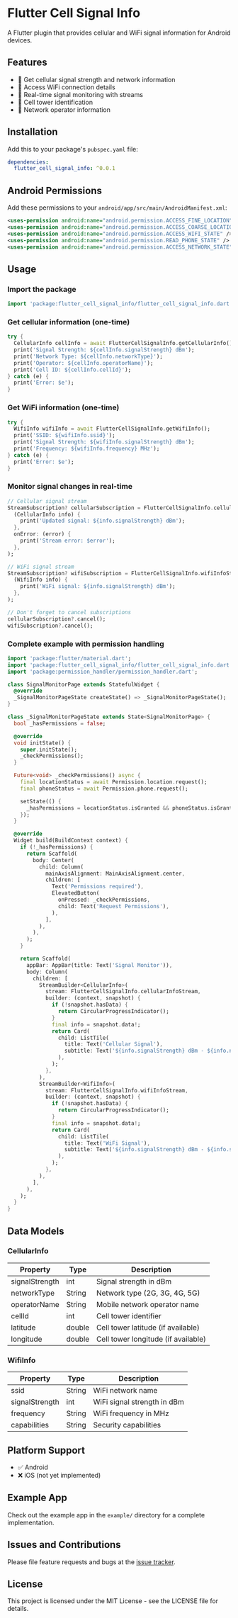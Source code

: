 # Flutter Cell Signal Info

A Flutter plugin that provides cellular and WiFi signal information for Android devices.

## Features

- 📱 Get cellular signal strength and network information
- 📶 Access WiFi connection details
- 🔄 Real-time signal monitoring with streams
- 🎯 Cell tower identification
- 📍 Network operator information

## Installation

Add this to your package's `pubspec.yaml` file:

```yaml
dependencies:
  flutter_cell_signal_info: ^0.0.1
```

## Android Permissions

Add these permissions to your `android/app/src/main/AndroidManifest.xml`:

```xml
<uses-permission android:name="android.permission.ACCESS_FINE_LOCATION" />
<uses-permission android:name="android.permission.ACCESS_COARSE_LOCATION" />
<uses-permission android:name="android.permission.ACCESS_WIFI_STATE" />
<uses-permission android:name="android.permission.READ_PHONE_STATE" />
<uses-permission android:name="android.permission.ACCESS_NETWORK_STATE" />
```

## Usage

### Import the package

```dart
import 'package:flutter_cell_signal_info/flutter_cell_signal_info.dart';
```

### Get cellular information (one-time)

```dart
try {
  CellularInfo cellInfo = await FlutterCellSignalInfo.getCellularInfo();
  print('Signal Strength: ${cellInfo.signalStrength} dBm');
  print('Network Type: ${cellInfo.networkType}');
  print('Operator: ${cellInfo.operatorName}');
  print('Cell ID: ${cellInfo.cellId}');
} catch (e) {
  print('Error: $e');
}
```

### Get WiFi information (one-time)

```dart
try {
  WifiInfo wifiInfo = await FlutterCellSignalInfo.getWifiInfo();
  print('SSID: ${wifiInfo.ssid}');
  print('Signal Strength: ${wifiInfo.signalStrength} dBm');
  print('Frequency: ${wifiInfo.frequency} MHz');
} catch (e) {
  print('Error: $e');
}
```

### Monitor signal changes in real-time

```dart
// Cellular signal stream
StreamSubscription? cellularSubscription = FlutterCellSignalInfo.cellularInfoStream.listen(
  (CellularInfo info) {
    print('Updated signal: ${info.signalStrength} dBm');
  },
  onError: (error) {
    print('Stream error: $error');
  },
);

// WiFi signal stream
StreamSubscription? wifiSubscription = FlutterCellSignalInfo.wifiInfoStream.listen(
  (WifiInfo info) {
    print('WiFi signal: ${info.signalStrength} dBm');
  },
);

// Don't forget to cancel subscriptions
cellularSubscription?.cancel();
wifiSubscription?.cancel();
```

### Complete example with permission handling

```dart
import 'package:flutter/material.dart';
import 'package:flutter_cell_signal_info/flutter_cell_signal_info.dart';
import 'package:permission_handler/permission_handler.dart';

class SignalMonitorPage extends StatefulWidget {
  @override
  _SignalMonitorPageState createState() => _SignalMonitorPageState();
}

class _SignalMonitorPageState extends State<SignalMonitorPage> {
  bool _hasPermissions = false;

  @override
  void initState() {
    super.initState();
    _checkPermissions();
  }

  Future<void> _checkPermissions() async {
    final locationStatus = await Permission.location.request();
    final phoneStatus = await Permission.phone.request();

    setState(() {
      _hasPermissions = locationStatus.isGranted && phoneStatus.isGranted;
    });
  }

  @override
  Widget build(BuildContext context) {
    if (!_hasPermissions) {
      return Scaffold(
        body: Center(
          child: Column(
            mainAxisAlignment: MainAxisAlignment.center,
            children: [
              Text('Permissions required'),
              ElevatedButton(
                onPressed: _checkPermissions,
                child: Text('Request Permissions'),
              ),
            ],
          ),
        ),
      );
    }

    return Scaffold(
      appBar: AppBar(title: Text('Signal Monitor')),
      body: Column(
        children: [
          StreamBuilder<CellularInfo>(
            stream: FlutterCellSignalInfo.cellularInfoStream,
            builder: (context, snapshot) {
              if (!snapshot.hasData) {
                return CircularProgressIndicator();
              }
              final info = snapshot.data!;
              return Card(
                child: ListTile(
                  title: Text('Cellular Signal'),
                  subtitle: Text('${info.signalStrength} dBm - ${info.networkType}'),
                ),
              );
            },
          ),
          StreamBuilder<WifiInfo>(
            stream: FlutterCellSignalInfo.wifiInfoStream,
            builder: (context, snapshot) {
              if (!snapshot.hasData) {
                return CircularProgressIndicator();
              }
              final info = snapshot.data!;
              return Card(
                child: ListTile(
                  title: Text('WiFi Signal'),
                  subtitle: Text('${info.signalStrength} dBm - ${info.ssid}'),
                ),
              );
            },
          ),
        ],
      ),
    );
  }
}
```

## Data Models

### CellularInfo

| Property | Type | Description |
|----------|------|-------------|
| signalStrength | int | Signal strength in dBm |
| networkType | String | Network type (2G, 3G, 4G, 5G) |
| operatorName | String | Mobile network operator name |
| cellId | int | Cell tower identifier |
| latitude | double | Cell tower latitude (if available) |
| longitude | double | Cell tower longitude (if available) |

### WifiInfo

| Property | Type | Description |
|----------|------|-------------|
| ssid | String | WiFi network name |
| signalStrength | int | WiFi signal strength in dBm |
| frequency | String | WiFi frequency in MHz |
| capabilities | String | Security capabilities |

## Platform Support

- ✅ Android
- ❌ iOS (not yet implemented)

## Example App

Check out the example app in the `example/` directory for a complete implementation.

## Issues and Contributions

Please file feature requests and bugs at the [issue tracker](https://github.com/YOUR_GITHUB_USERNAME/flutter_cell_signal_info/issues).

## License

This project is licensed under the MIT License - see the LICENSE file for details.

